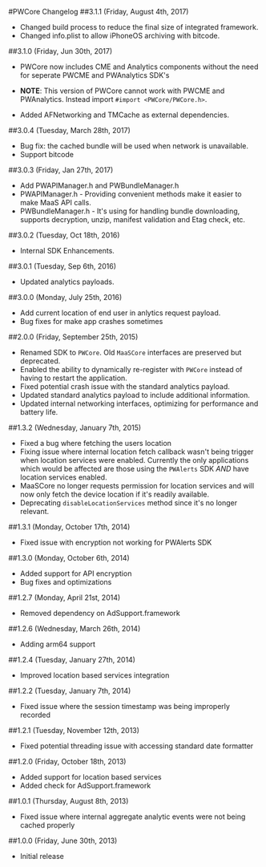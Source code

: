 #PWCore Changelog
##3.1.1 (Friday, August 4th, 2017)
* Changed build process to reduce the final size of integrated framework.
* Changed info.plist to allow iPhoneOS archiving with bitcode.

##3.1.0 (Friday, Jun 30th, 2017)
* PWCore now includes CME and Analytics components without the need for seperate PWCME and PWAnalytics SDK's
 - **NOTE**: This version of PWCore cannot work with PWCME and PWAnalytics. Instead import `#import <PWCore/PWCore.h>`.

* Added AFNetworking and TMCache as external dependencies.

##3.0.4 (Tuesday, March 28th, 2017)
* Bug fix: the cached bundle will be used when network is unavailable.
* Support bitcode

##3.0.3 (Friday, Jan 27th, 2017)
* Add PWAPIManager.h and PWBundleManager.h
* PWAPIManager.h - Providing convenient methods make it easier to make MaaS API calls.
* PWBundleManager.h - It's using for handling bundle downloading, supports decryption, unzip, manifest validation and Etag check, etc.


##3.0.2 (Tuesday, Oct 18th, 2016)
* Internal SDK Enhancements.

##3.0.1 (Tuesday, Sep 6th, 2016)
* Updated analytics payloads.

##3.0.0 (Monday, July 25th, 2016)
* Add current location of end user in anlytics request payload.
* Bug fixes for make app crashes sometimes

##2.0.0 (Friday, September 25th, 2015)
* Renamed SDK to `PWCore`. Old `MaaSCore` interfaces are preserved but deprecated.
* Enabled the ability to dynamically re-register with `PWCore` instead of having to restart the application.
* Fixed potential crash issue with the standard analytics payload.
* Updated standard analytics payload to include additional information.
* Updated internal networking interfaces, optimizing for performance and battery life.

##1.3.2 (Wednesday, January 7th, 2015)
 * Fixed a bug where fetching the users location
 * Fixing issue where internal location fetch callback wasn't being trigger when location services were enabled. Currently the only applications which would be affected are those using the `PWAlerts` SDK *AND* have location services enabled.
 * MaaSCore no longer requests permission for location services and will now only fetch the device location if it's readily available.
 * Deprecating `disableLocationServices` method since it's no longer relevant.

##1.3.1 (Monday, October 17th, 2014)
 * Fixed issue with encryption not working for PWAlerts SDK

##1.3.0 (Monday, October 6th, 2014)
 * Added support for API encryption
 * Bug fixes and optimizations

##1.2.7 (Monday, April 21st, 2014)
 * Removed dependency on AdSupport.framework

##1.2.6 (Wednesday, March 26th, 2014)
 * Adding arm64 support

##1.2.4 (Tuesday, January 27th, 2014)
 * Improved location based services integration

##1.2.2 (Tuesday, January 7th, 2014)
 * Fixed issue where the session timestamp was being improperly recorded

##1.2.1 (Tuesday, November 12th, 2013)
 * Fixed potential threading issue with accessing standard date formatter

##1.2.0 (Friday, October 18th, 2013)
 * Added support for location based services
 * Added check for AdSupport.framework

##1.0.1 (Thursday, August 8th, 2013)
 * Fixed issue where internal aggregate analytic events were not being cached properly

##1.0.0 (Friday, June 30th, 2013)
 * Initial release

